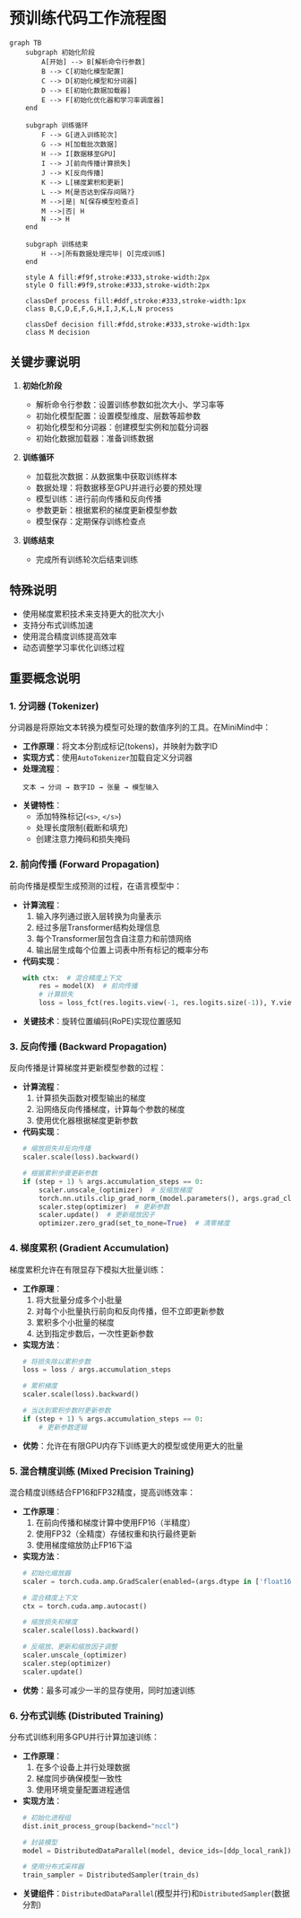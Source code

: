 # 预训练代码工作流程图

```mermaid
graph TB
    subgraph 初始化阶段
        A[开始] --> B[解析命令行参数]
        B --> C[初始化模型配置]
        C --> D[初始化模型和分词器]
        D --> E[初始化数据加载器]
        E --> F[初始化优化器和学习率调度器]
    end

    subgraph 训练循环
        F --> G[进入训练轮次]
        G --> H[加载批次数据]
        H --> I[数据移至GPU]
        I --> J[前向传播计算损失]
        J --> K[反向传播]
        K --> L[梯度累积和更新]
        L --> M{是否达到保存间隔?}
        M -->|是| N[保存模型检查点]
        M -->|否| H
        N --> H
    end

    subgraph 训练结束
        H -->|所有数据处理完毕| O[完成训练]
    end

    style A fill:#f9f,stroke:#333,stroke-width:2px
    style O fill:#9f9,stroke:#333,stroke-width:2px

    classDef process fill:#ddf,stroke:#333,stroke-width:1px
    class B,C,D,E,F,G,H,I,J,K,L,N process

    classDef decision fill:#fdd,stroke:#333,stroke-width:1px
    class M decision
```

## 关键步骤说明

1. **初始化阶段**
   - 解析命令行参数：设置训练参数如批次大小、学习率等
   - 初始化模型配置：设置模型维度、层数等超参数
   - 初始化模型和分词器：创建模型实例和加载分词器
   - 初始化数据加载器：准备训练数据

2. **训练循环**
   - 加载批次数据：从数据集中获取训练样本
   - 数据处理：将数据移至GPU并进行必要的预处理
   - 模型训练：进行前向传播和反向传播
   - 参数更新：根据累积的梯度更新模型参数
   - 模型保存：定期保存训练检查点

3. **训练结束**
   - 完成所有训练轮次后结束训练

## 特殊说明

- 使用梯度累积技术来支持更大的批次大小
- 支持分布式训练加速
- 使用混合精度训练提高效率
- 动态调整学习率优化训练过程

## 重要概念说明

### 1. 分词器 (Tokenizer)
分词器是将原始文本转换为模型可处理的数值序列的工具。在MiniMind中：
- **工作原理**：将文本分割成标记(tokens)，并映射为数字ID
- **实现方式**：使用`AutoTokenizer`加载自定义分词器
- **处理流程**：
  ```
  文本 → 分词 → 数字ID → 张量 → 模型输入
  ```
- **关键特性**：
  - 添加特殊标记(`<s>`, `</s>`)
  - 处理长度限制(截断和填充)
  - 创建注意力掩码和损失掩码

### 2. 前向传播 (Forward Propagation)
前向传播是模型生成预测的过程，在语言模型中：
- **计算流程**：
  1. 输入序列通过嵌入层转换为向量表示
  2. 经过多层Transformer结构处理信息
  3. 每个Transformer层包含自注意力和前馈网络
  4. 输出层生成每个位置上词表中所有标记的概率分布
- **代码实现**：
  ```python
  with ctx:  # 混合精度上下文
      res = model(X)  # 前向传播
      # 计算损失
      loss = loss_fct(res.logits.view(-1, res.logits.size(-1)), Y.view(-1))
  ```
- **关键技术**：旋转位置编码(RoPE)实现位置感知

### 3. 反向传播 (Backward Propagation)
反向传播是计算梯度并更新模型参数的过程：
- **计算流程**：
  1. 计算损失函数对模型输出的梯度
  2. 沿网络反向传播梯度，计算每个参数的梯度
  3. 使用优化器根据梯度更新参数
- **代码实现**：
  ```python
  # 缩放损失并反向传播
  scaler.scale(loss).backward()
  
  # 根据累积步骤更新参数
  if (step + 1) % args.accumulation_steps == 0:
      scaler.unscale_(optimizer)  # 反缩放梯度
      torch.nn.utils.clip_grad_norm_(model.parameters(), args.grad_clip)  # 梯度裁剪
      scaler.step(optimizer)  # 更新参数
      scaler.update()  # 更新缩放因子
      optimizer.zero_grad(set_to_none=True)  # 清零梯度
  ```

### 4. 梯度累积 (Gradient Accumulation)
梯度累积允许在有限显存下模拟大批量训练：
- **工作原理**：
  1. 将大批量分成多个小批量
  2. 对每个小批量执行前向和反向传播，但不立即更新参数
  3. 累积多个小批量的梯度
  4. 达到指定步数后，一次性更新参数
- **实现方法**：
  ```python
  # 将损失除以累积步数
  loss = loss / args.accumulation_steps
  
  # 累积梯度
  scaler.scale(loss).backward()
  
  # 当达到累积步数时更新参数
  if (step + 1) % args.accumulation_steps == 0:
      # 更新参数逻辑
  ```
- **优势**：允许在有限GPU内存下训练更大的模型或使用更大的批量

### 5. 混合精度训练 (Mixed Precision Training)
混合精度训练结合FP16和FP32精度，提高训练效率：
- **工作原理**：
  1. 在前向传播和梯度计算中使用FP16（半精度）
  2. 使用FP32（全精度）存储权重和执行最终更新
  3. 使用梯度缩放防止FP16下溢
- **实现方法**：
  ```python
  # 初始化缩放器
  scaler = torch.cuda.amp.GradScaler(enabled=(args.dtype in ['float16', 'bfloat16']))
  
  # 混合精度上下文
  ctx = torch.cuda.amp.autocast()
  
  # 缩放损失和梯度
  scaler.scale(loss).backward()
  
  # 反缩放、更新和缩放因子调整
  scaler.unscale_(optimizer)
  scaler.step(optimizer)
  scaler.update()
  ```
- **优势**：最多可减少一半的显存使用，同时加速训练

### 6. 分布式训练 (Distributed Training)
分布式训练利用多GPU并行计算加速训练：
- **工作原理**：
  1. 在多个设备上并行处理数据
  2. 梯度同步确保模型一致性
  3. 使用环境变量配置进程通信
- **实现方法**：
  ```python
  # 初始化进程组
  dist.init_process_group(backend="nccl")
  
  # 封装模型
  model = DistributedDataParallel(model, device_ids=[ddp_local_rank])
  
  # 使用分布式采样器
  train_sampler = DistributedSampler(train_ds)
  ```
- **关键组件**：`DistributedDataParallel`(模型并行)和`DistributedSampler`(数据分割)